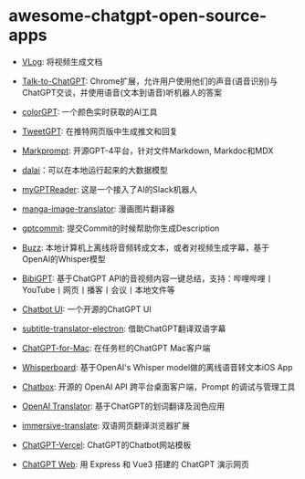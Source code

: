 # awesome-chatgpt-open-source-apps

- [VLog](https://github.com/showlab/VLog): 将视频生成文档

- [Talk-to-ChatGPT](https://github.com/C-Nedelcu/talk-to-chatgpt): Chrome扩展，允许用户使用他们的声音(语音识别)与ChatGPT交谈，并使用语音(文本到语音)听机器人的答案

- [colorGPT](https://github.com/sonnylazuardi/colorGPT): 一个颜色实时获取的AI工具

- [TweetGPT](https://github.com/yaroslav-n/tweetGPT): 在推特网页版中生成推文和回复

- [Markprompt](https://github.com/motifland/markprompt): 开源GPT-4平台，针对文件Markdown, Markdoc和MDX

- [dalai](https://github.com/cocktailpeanut/dalai)：可以在本地运行起来的大数据模型

- [myGPTReader](https://github.com/madawei2699/myGPTReader): 这是一个接入了AI的Slack机器人

- [manga-image-translator](https://github.com/zyddnys/manga-image-translator): 漫画图片翻译器

- [gptcommit](https://github.com/zurawiki/gptcommit): 提交Commit的时候帮助你生成Description

- [Buzz](https://github.com/chidiwilliams/buzz): 本地计算机上离线将音频转成文本，或者对视频生成字幕，基于OpenAI的Whisper模型

- [BibiGPT](https://github.com/JimmyLv/BibiGPT): 基于ChatGPT API的音视频内容一键总结，支持：哔哩哔哩丨YouTube丨网页丨播客丨会议丨本地文件等

- [Chatbot UI](https://github.com/mckaywrigley/chatbot-ui): 一个开源的ChatGPT UI

- [subtitle-translator-electron](https://github.com/gnehs/subtitle-translator-electron): 借助ChatGPT翻译双语字幕

- [ChatGPT-for-Mac](https://github.com/ryngonzalez/ChatGPT-for-Mac): 在任务栏的ChatGPT Mac客户端

- [Whisperboard](https://github.com/Saik0s/Whisperboard): 基于OpenAI's Whisper model做的离线语音转文本iOS App

- [Chatbox](https://github.com/Bin-Huang/chatbox): 开源的 OpenAI API 跨平台桌面客户端，Prompt 的调试与管理工具

- [OpenAI Translator](https://github.com/yetone/openai-translator): 基于ChatGPT的划词翻译及润色应用

- [immersive-translate](https://github.com/immersive-translate/immersive-translate): 双语网页翻译浏览器扩展

- [ChatGPT-Vercel](https://github.com/ourongxing/chatgpt-vercel): ChatGPT的Chatbot网站模板

- [ChatGPT Web](https://github.com/Chanzhaoyu/chatgpt-web): 用 Express 和 Vue3 搭建的 ChatGPT 演示网页